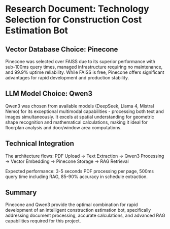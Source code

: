 # Research Document: Technology Selection for Construction Cost Estimation Bot

## Vector Database Choice: Pinecone

Pinecone was selected over FAISS due to its superior performance with sub-100ms query times, managed infrastructure requiring no maintenance, and 99.9% uptime reliability. While FAISS is free, Pinecone offers significant advantages for rapid development and production stability.

## LLM Model Choice: Qwen3

Qwen3 was chosen from available models (DeepSeek, Llama 4, Mistral Nemo) for its exceptional multimodal capabilities - processing both text and images simultaneously. It excels at spatial understanding for geometric shape recognition and mathematical calculations, making it ideal for floorplan analysis and door/window area computations.

## Technical Integration

The architecture flows: PDF Upload → Text Extraction → Qwen3 Processing → Vector Embedding → Pinecone Storage → RAG Retrieval

Expected performance: 3-5 seconds PDF processing per page, 500ms query time including RAG, 85-90% accuracy in schedule extraction.

## Summary

Pinecone and Qwen3 provide the optimal combination for rapid development of an intelligent construction estimation bot, specifically addressing document processing, accurate calculations, and advanced RAG capabilities required for this project.